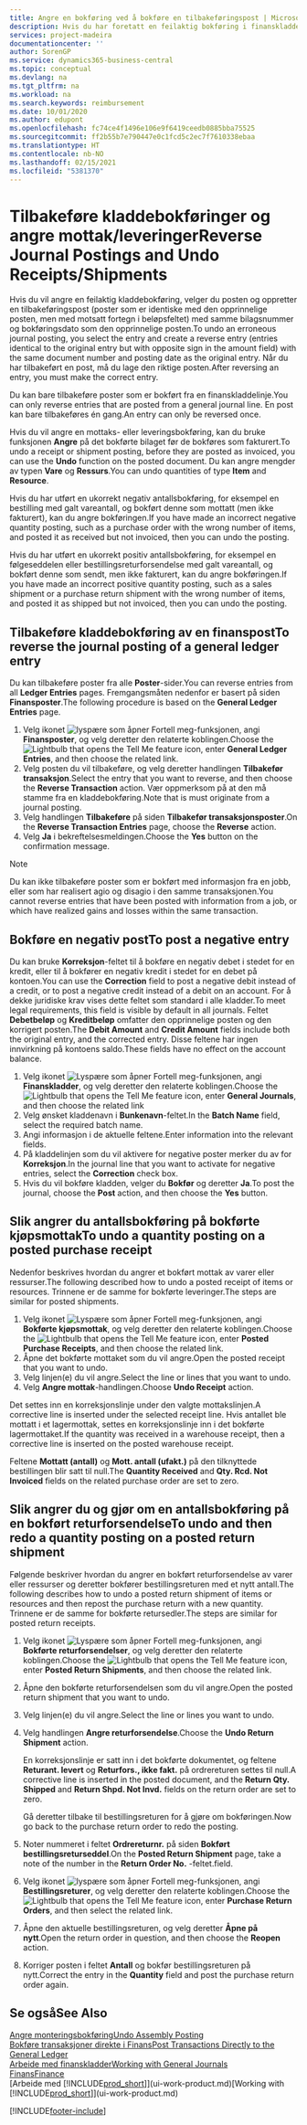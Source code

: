 ```yaml
---
title: Angre en bokføring ved å bokføre en tilbakeføringspost | Microsoft-dokumentasjon
description: Hvis du har foretatt en feilaktig bokføring i finanskladden, kan du bruke funksjonen Tilbakefør transaksjon til å angre bokføringen med et riktig revisjonsspor.
services: project-madeira
documentationcenter: ''
author: SorenGP
ms.service: dynamics365-business-central
ms.topic: conceptual
ms.devlang: na
ms.tgt_pltfrm: na
ms.workload: na
ms.search.keywords: reimbursement
ms.date: 10/01/2020
ms.author: edupont
ms.openlocfilehash: fc74ce4f1496e106e9f6419ceedb0885bba75525
ms.sourcegitcommit: ff2b55b7e790447e0c1fcd5c2ec7f7610338ebaa
ms.translationtype: HT
ms.contentlocale: nb-NO
ms.lasthandoff: 02/15/2021
ms.locfileid: "5381370"
---
```

# <a name="reverse-journal-postings-and-undo-receiptsshipments"></a><span data-ttu-id="8aa47-103">Tilbakeføre kladdebokføringer og angre mottak/leveringer</span><span class="sxs-lookup"><span data-stu-id="8aa47-103">Reverse Journal Postings and Undo Receipts/Shipments</span></span>
<span data-ttu-id="8aa47-104">Hvis du vil angre en feilaktig kladdebokføring, velger du posten og oppretter en tilbakeføringspost (poster som er identiske med den opprinnelige posten, men med motsatt fortegn i beløpsfeltet) med samme bilagsnummer og bokføringsdato som den opprinnelige posten.</span><span class="sxs-lookup"><span data-stu-id="8aa47-104">To undo an erroneous journal posting, you select the entry and create a reverse entry (entries identical to the original entry but with opposite sign in the amount field) with the same document number and posting date as the original entry.</span></span> <span data-ttu-id="8aa47-105">Når du har tilbakeført en post, må du lage den riktige posten.</span><span class="sxs-lookup"><span data-stu-id="8aa47-105">After reversing an entry, you must make the correct entry.</span></span>

<span data-ttu-id="8aa47-106">Du kan bare tilbakeføre poster som er bokført fra en finanskladdelinje.</span><span class="sxs-lookup"><span data-stu-id="8aa47-106">You can only reverse entries that are posted from a general journal line.</span></span> <span data-ttu-id="8aa47-107">En post kan bare tilbakeføres én gang.</span><span class="sxs-lookup"><span data-stu-id="8aa47-107">An entry can only be reversed once.</span></span>

<span data-ttu-id="8aa47-108">Hvis du vil angre en mottaks- eller leveringsbokføring, kan du bruke funksjonen **Angre** på det bokførte bilaget før de bokføres som fakturert.</span><span class="sxs-lookup"><span data-stu-id="8aa47-108">To undo a receipt or shipment posting, before they are posted as invoiced, you can use the **Undo** function on the posted document.</span></span> <span data-ttu-id="8aa47-109">Du kan angre mengder av typen **Vare** og **Ressurs**.</span><span class="sxs-lookup"><span data-stu-id="8aa47-109">You can undo quantities of type **Item** and **Resource**.</span></span>

<span data-ttu-id="8aa47-110">Hvis du har utført en ukorrekt negativ antallsbokføring, for eksempel en bestilling med galt vareantall, og bokført denne som mottatt (men ikke fakturert), kan du angre bokføringen.</span><span class="sxs-lookup"><span data-stu-id="8aa47-110">If you have made an incorrect negative quantity posting, such as a purchase order with the wrong number of items, and posted it as received but not invoiced, then you can undo the posting.</span></span>

<span data-ttu-id="8aa47-111">Hvis du har utført en ukorrekt positiv antallsbokføring, for eksempel en følgeseddelen eller bestillingsreturforsendelse med galt vareantall, og bokført denne som sendt, men ikke fakturert, kan du angre bokføringen.</span><span class="sxs-lookup"><span data-stu-id="8aa47-111">If you have made an incorrect positive quantity posting, such as a sales shipment or a purchase return shipment with the wrong number of items, and posted it as shipped but not invoiced, then you can undo the posting.</span></span>   

## <a name="to-reverse-the-journal-posting-of-a-general-ledger-entry"></a><span data-ttu-id="8aa47-112">Tilbakeføre kladdebokføring av en finanspost</span><span class="sxs-lookup"><span data-stu-id="8aa47-112">To reverse the journal posting of a general ledger entry</span></span>
<span data-ttu-id="8aa47-113">Du kan tilbakeføre poster fra alle **Poster**-sider.</span><span class="sxs-lookup"><span data-stu-id="8aa47-113">You can reverse entries from all **Ledger Entries** pages.</span></span> <span data-ttu-id="8aa47-114">Fremgangsmåten nedenfor er basert på siden **Finansposter**.</span><span class="sxs-lookup"><span data-stu-id="8aa47-114">The following procedure is based on the **General Ledger Entries** page.</span></span>
1. <span data-ttu-id="8aa47-115">Velg ikonet ![lyspære som åpner Fortell meg-funksjonen](media/ui-search/search_small.png "Fortell hva du vil gjøre"), angi **Finansposter**, og velg deretter den relaterte koblingen.</span><span class="sxs-lookup"><span data-stu-id="8aa47-115">Choose the ![Lightbulb that opens the Tell Me feature](media/ui-search/search_small.png "Tell me what you want to do") icon, enter **General Ledger Entries**, and then choose the related link.</span></span>
2. <span data-ttu-id="8aa47-116">Velg posten du vil tilbakeføre, og velg deretter handlingen **Tilbakefør transaksjon**.</span><span class="sxs-lookup"><span data-stu-id="8aa47-116">Select the entry that you want to reverse, and then choose the **Reverse Transaction** action.</span></span> <span data-ttu-id="8aa47-117">Vær oppmerksom på at den må stamme fra en kladdebokføring.</span><span class="sxs-lookup"><span data-stu-id="8aa47-117">Note that is must originate from a journal posting.</span></span>
3. <span data-ttu-id="8aa47-118">Velg handlingen **Tilbakeføre** på siden **Tilbakefør transaksjonsposter**.</span><span class="sxs-lookup"><span data-stu-id="8aa47-118">On the **Reverse Transaction Entries** page, choose the **Reverse** action.</span></span>
4. <span data-ttu-id="8aa47-119">Velg **Ja** i bekreftelsesmeldingen.</span><span class="sxs-lookup"><span data-stu-id="8aa47-119">Choose the **Yes** button on the confirmation message.</span></span>

> [!NOTE]
> <span data-ttu-id="8aa47-120">Du kan ikke tilbakeføre poster som er bokført med informasjon fra en jobb, eller som har realisert agio og disagio i den samme transaksjonen.</span><span class="sxs-lookup"><span data-stu-id="8aa47-120">You cannot reverse entries that have been posted with information from a job, or which have realized gains and losses within the same transaction.</span></span>

## <a name="to-post-a-negative-entry"></a><span data-ttu-id="8aa47-121">Bokføre en negativ post</span><span class="sxs-lookup"><span data-stu-id="8aa47-121">To post a negative entry</span></span>  
<span data-ttu-id="8aa47-122">Du kan bruke **Korreksjon**-feltet til å bokføre en negativ debet i stedet for en kredit, eller til å bokfører en negativ kredit i stedet for en debet på kontoen.</span><span class="sxs-lookup"><span data-stu-id="8aa47-122">You can use the **Correction** field to post a negative debit instead of a credit, or to post a negative credit instead of a debit on an account.</span></span> <span data-ttu-id="8aa47-123">For å dekke juridiske krav vises dette feltet som standard i alle kladder.</span><span class="sxs-lookup"><span data-stu-id="8aa47-123">To meet legal requirements, this field is visible by default in all journals.</span></span> <span data-ttu-id="8aa47-124">Feltet **Debetbeløp** og **Kreditbeløp** omfatter den opprinnelige posten og den korrigert posten.</span><span class="sxs-lookup"><span data-stu-id="8aa47-124">The **Debit Amount** and **Credit Amount** fields include both the original entry, and the corrected entry.</span></span> <span data-ttu-id="8aa47-125">Disse feltene har ingen innvirkning på kontoens saldo.</span><span class="sxs-lookup"><span data-stu-id="8aa47-125">These fields have no effect on the account balance.</span></span>  

1.  <span data-ttu-id="8aa47-126">Velg ikonet ![Lyspære som åpner Fortell meg-funksjonen](media/ui-search/search_small.png "Fortell hva du vil gjøre"), angi **Finanskladder**, og velg deretter den relaterte koblingen.</span><span class="sxs-lookup"><span data-stu-id="8aa47-126">Choose the ![Lightbulb that opens the Tell Me feature](media/ui-search/search_small.png "Tell me what you want to do") icon, enter **General Journals**, and then choose the related link</span></span>  
2.  <span data-ttu-id="8aa47-127">Velg ønsket kladdenavn i **Bunkenavn**-feltet.</span><span class="sxs-lookup"><span data-stu-id="8aa47-127">In the **Batch Name** field, select the required batch name.</span></span>  
3.  <span data-ttu-id="8aa47-128">Angi informasjon i de aktuelle feltene.</span><span class="sxs-lookup"><span data-stu-id="8aa47-128">Enter information into the relevant fields.</span></span>  
4.  <span data-ttu-id="8aa47-129">På kladdelinjen som du vil aktivere for negative poster merker du av for **Korreksjon**.</span><span class="sxs-lookup"><span data-stu-id="8aa47-129">In the journal line that you want to activate for negative entries, select the **Correction** check box.</span></span>  
5.  <span data-ttu-id="8aa47-130">Hvis du vil bokføre kladden, velger du **Bokfør** og deretter **Ja**.</span><span class="sxs-lookup"><span data-stu-id="8aa47-130">To post the journal, choose the **Post** action, and then choose the **Yes** button.</span></span>

## <a name="to-undo-a-quantity-posting-on-a-posted-purchase-receipt"></a><span data-ttu-id="8aa47-131">Slik angrer du antallsbokføring på bokførte kjøpsmottak</span><span class="sxs-lookup"><span data-stu-id="8aa47-131">To undo a quantity posting on a posted purchase receipt</span></span>  
<span data-ttu-id="8aa47-132">Nedenfor beskrives hvordan du angrer et bokført mottak av varer eller ressurser.</span><span class="sxs-lookup"><span data-stu-id="8aa47-132">The following described how to undo a posted receipt of items or resources.</span></span> <span data-ttu-id="8aa47-133">Trinnene er de samme for bokførte leveringer.</span><span class="sxs-lookup"><span data-stu-id="8aa47-133">The steps are similar for posted shipments.</span></span>

1.  <span data-ttu-id="8aa47-134">Velg ikonet ![Lyspære som åpner Fortell meg-funksjonen](media/ui-search/search_small.png "Fortell hva du vil gjøre"), angi **Bokførte kjøpsmottak**, og velg deretter den relaterte koblingen.</span><span class="sxs-lookup"><span data-stu-id="8aa47-134">Choose the ![Lightbulb that opens the Tell Me feature](media/ui-search/search_small.png "Tell me what you want to do") icon, enter **Posted Purchase Receipts**, and then choose the related link.</span></span>  
2.  <span data-ttu-id="8aa47-135">Åpne det bokførte mottaket som du vil angre.</span><span class="sxs-lookup"><span data-stu-id="8aa47-135">Open the posted receipt that you want to undo.</span></span>  
3.  <span data-ttu-id="8aa47-136">Velg linjen(e) du vil angre.</span><span class="sxs-lookup"><span data-stu-id="8aa47-136">Select the line or lines that you want to undo.</span></span>  
4.  <span data-ttu-id="8aa47-137">Velg **Angre mottak**-handlingen.</span><span class="sxs-lookup"><span data-stu-id="8aa47-137">Choose **Undo Receipt** action.</span></span>

<span data-ttu-id="8aa47-138">Det settes inn en korreksjonslinje under den valgte mottakslinjen.</span><span class="sxs-lookup"><span data-stu-id="8aa47-138">A corrective line is inserted under the selected receipt line.</span></span> <span data-ttu-id="8aa47-139">Hvis antallet ble mottatt i et lagermottak, settes en korreksjonslinje inn i det bokførte lagermottaket.</span><span class="sxs-lookup"><span data-stu-id="8aa47-139">If the quantity was received in a warehouse receipt, then a corrective line is inserted on the posted warehouse receipt.</span></span>  

<span data-ttu-id="8aa47-140">Feltene **Mottatt (antall)** og **Mott. antall (ufakt.)** på den tilknyttede bestillingen blir satt til null.</span><span class="sxs-lookup"><span data-stu-id="8aa47-140">The **Quantity Received** and **Qty. Rcd. Not Invoiced** fields on the related purchase order are set to zero.</span></span>

## <a name="to-undo-and-then-redo-a-quantity-posting-on-a-posted-return-shipment"></a><span data-ttu-id="8aa47-141">Slik angrer du og gjør om en antallsbokføring på en bokført returforsendelse</span><span class="sxs-lookup"><span data-stu-id="8aa47-141">To undo and then redo a quantity posting on a posted return shipment</span></span>
<span data-ttu-id="8aa47-142">Følgende beskriver hvordan du angrer en bokført returforsendelse av varer eller ressurser og deretter bokfører bestillingsreturen med et nytt antall.</span><span class="sxs-lookup"><span data-stu-id="8aa47-142">The following describes how to undo a posted return shipment of items or resources and then repost the purchase return with a new quantity.</span></span> <span data-ttu-id="8aa47-143">Trinnene er de samme for bokførte retursedler.</span><span class="sxs-lookup"><span data-stu-id="8aa47-143">The steps are similar for posted return receipts.</span></span>

1.  <span data-ttu-id="8aa47-144">Velg ikonet ![Lyspære som åpner Fortell meg-funksjonen](media/ui-search/search_small.png "Fortell hva du vil gjøre"), angi **Bokførte returforsendelser**, og velg deretter den relaterte koblingen.</span><span class="sxs-lookup"><span data-stu-id="8aa47-144">Choose the ![Lightbulb that opens the Tell Me feature](media/ui-search/search_small.png "Tell me what you want to do") icon, enter **Posted Return Shipments**, and then choose the related link.</span></span>  
2.  <span data-ttu-id="8aa47-145">Åpne den bokførte returforsendelsen som du vil angre.</span><span class="sxs-lookup"><span data-stu-id="8aa47-145">Open the posted return shipment that you want to undo.</span></span>
3. <span data-ttu-id="8aa47-146">Velg linjen(e) du vil angre.</span><span class="sxs-lookup"><span data-stu-id="8aa47-146">Select the line or lines you want to undo.</span></span>  

4.  <span data-ttu-id="8aa47-147">Velg handlingen **Angre returforsendelse**.</span><span class="sxs-lookup"><span data-stu-id="8aa47-147">Choose the **Undo Return Shipment** action.</span></span>  

    <span data-ttu-id="8aa47-148">En korreksjonslinje er satt inn i det bokførte dokumentet, og feltene **Returant. levert** og **Returfors., ikke fakt.** på ordrereturen settes til null.</span><span class="sxs-lookup"><span data-stu-id="8aa47-148">A corrective line is inserted in the posted document, and the **Return Qty. Shipped** and **Return Shpd. Not Invd.** fields on the return order are set to zero.</span></span>  

    <span data-ttu-id="8aa47-149">Gå deretter tilbake til bestillingsreturen for å gjøre om bokføringen.</span><span class="sxs-lookup"><span data-stu-id="8aa47-149">Now go back to the purchase return order to redo the posting.</span></span>  

5.  <span data-ttu-id="8aa47-150">Noter nummeret i feltet **Ordrereturnr.** på siden **Bokført bestillingsreturseddel**.</span><span class="sxs-lookup"><span data-stu-id="8aa47-150">On the **Posted Return Shipment** page, take a note of the number in the **Return Order No.**</span></span> <span data-ttu-id="8aa47-151">-feltet.</span><span class="sxs-lookup"><span data-stu-id="8aa47-151">field.</span></span>  
6.  <span data-ttu-id="8aa47-152">Velg ikonet ![lyspære som åpner Fortell meg-funksjonen](media/ui-search/search_small.png "Fortell hva du vil gjøre"), angi **Bestillingsreturer**, og velg deretter den relaterte koblingen.</span><span class="sxs-lookup"><span data-stu-id="8aa47-152">Choose the ![Lightbulb that opens the Tell Me feature](media/ui-search/search_small.png "Tell me what you want to do") icon, enter **Purchase Return Orders**, and then select the related link.</span></span>  
7.  <span data-ttu-id="8aa47-153">Åpne den aktuelle bestillingsreturen, og velg deretter **Åpne på nytt**.</span><span class="sxs-lookup"><span data-stu-id="8aa47-153">Open the return order in question, and then choose the **Reopen** action.</span></span>  
8.  <span data-ttu-id="8aa47-154">Korriger posten i feltet **Antall** og bokfør bestillingsreturen på nytt.</span><span class="sxs-lookup"><span data-stu-id="8aa47-154">Correct the entry in the **Quantity** field and post the purchase return order again.</span></span>  

## <a name="see-also"></a><span data-ttu-id="8aa47-155">Se også</span><span class="sxs-lookup"><span data-stu-id="8aa47-155">See Also</span></span>
[<span data-ttu-id="8aa47-156">Angre monteringsbokføring</span><span class="sxs-lookup"><span data-stu-id="8aa47-156">Undo Assembly Posting</span></span>](assembly-how-to-undo-assembly-posting.md)  
[<span data-ttu-id="8aa47-157">Bokføre transaksjoner direkte i Finans</span><span class="sxs-lookup"><span data-stu-id="8aa47-157">Post Transactions Directly to the General Ledger</span></span>](finance-how-post-transactions-directly.md)  
[<span data-ttu-id="8aa47-158">Arbeide med finanskladder</span><span class="sxs-lookup"><span data-stu-id="8aa47-158">Working with General Journals</span></span>](ui-work-general-journals.md)  
[<span data-ttu-id="8aa47-159">Finans</span><span class="sxs-lookup"><span data-stu-id="8aa47-159">Finance</span></span>](finance.md)  
<span data-ttu-id="8aa47-160">[Arbeide med [!INCLUDE[prod_short](includes/prod_short.md)]](ui-work-product.md)</span><span class="sxs-lookup"><span data-stu-id="8aa47-160">[Working with [!INCLUDE[prod_short](includes/prod_short.md)]](ui-work-product.md)</span></span>  


[!INCLUDE[footer-include](includes/footer-banner.md)]